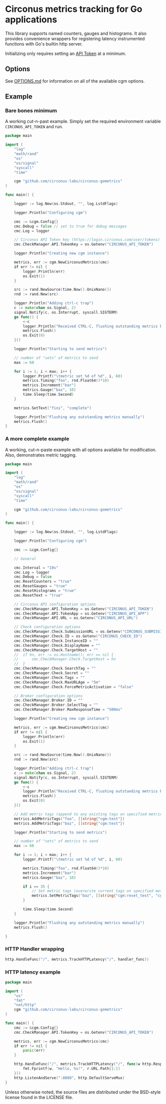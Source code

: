 # Circonus metrics tracking for Go applications

This library supports named counters, gauges and histograms. It also provides convenience wrappers for registering latency instrumented functions with Go's builtin http server.

Initializing only requires setting an [API Token](https://login.circonus.com/user/tokens) at a minimum.

## Options

See [OPTIONS.md](OPTIONS.md) for information on all of the available cgm options.

## Example

### Bare bones minimum

A working cut-n-past example. Simply set the required environment variable `CIRCONUS_API_TOKEN` and run.

```go
package main

import (
    "log"
    "math/rand"
    "os"
    "os/signal"
    "syscall"
    "time"

    cgm "github.com/circonus-labs/circonus-gometrics"
)

func main() {

    logger := log.New(os.Stdout, "", log.LstdFlags)

    logger.Println("Configuring cgm")

    cmc := &cgm.Config{}
    cmc.Debug = false // set to true for debug messages
    cmc.Log = logger

    // Circonus API Token key (https://login.circonus.com/user/tokens)
    cmc.CheckManager.API.TokenKey = os.Getenv("CIRCONUS_API_TOKEN")

    logger.Println("Creating new cgm instance")

    metrics, err := cgm.NewCirconusMetrics(cmc)
    if err != nil {
        logger.Println(err)
        os.Exit(1)
    }

    src := rand.NewSource(time.Now().UnixNano())
    rnd := rand.New(src)

    logger.Println("Adding ctrl-c trap")
    c := make(chan os.Signal, 2)
    signal.Notify(c, os.Interrupt, syscall.SIGTERM)
    go func() {
        <-c
        logger.Println("Received CTRL-C, flushing outstanding metrics before exit")
        metrics.Flush()
        os.Exit(0)
    }()

    logger.Println("Starting to send metrics")

    // number of "sets" of metrics to send
    max := 60

    for i := 1; i < max; i++ {
        logger.Printf("\tmetric set %d of %d", i, 60)
        metrics.Timing("foo", rnd.Float64()*10)
        metrics.Increment("bar")
        metrics.Gauge("baz", 10)
        time.Sleep(time.Second)
    }

    metrics.SetText("fini", "complete")

    logger.Println("Flushing any outstanding metrics manually")
    metrics.Flush()
}
```

### A more complete example

A working, cut-n-paste example with all options available for modification. Also, demonstrates metric tagging.

```go
package main

import (
    "log"
    "math/rand"
    "os"
    "os/signal"
    "syscall"
    "time"

    cgm "github.com/circonus-labs/circonus-gometrics"
)

func main() {

    logger := log.New(os.Stdout, "", log.LstdFlags)

    logger.Println("Configuring cgm")

    cmc := &cgm.Config{}

    // General

    cmc.Interval = "10s"
    cmc.Log = logger
    cmc.Debug = false
    cmc.ResetCounters = "true"
    cmc.ResetGauges = "true"
    cmc.ResetHistograms = "true"
    cmc.ResetText = "true"

    // Circonus API configuration options
    cmc.CheckManager.API.TokenKey = os.Getenv("CIRCONUS_API_TOKEN")
    cmc.CheckManager.API.TokenApp = os.Getenv("CIRCONUS_API_APP")
    cmc.CheckManager.API.URL = os.Getenv("CIRCONUS_API_URL")

    // Check configuration options
    cmc.CheckManager.Check.SubmissionURL = os.Getenv("CIRCONUS_SUBMISSION_URL")
    cmc.CheckManager.Check.ID = os.Getenv("CIRCONUS_CHECK_ID")
    cmc.CheckManager.Check.InstanceID = ""
    cmc.CheckManager.Check.DisplayName = ""
    cmc.CheckManager.Check.TargetHost = ""
    //  if hn, err := os.Hostname(); err == nil {
    //      cmc.CheckManager.Check.TargetHost = hn
    //  }
    cmc.CheckManager.Check.SearchTag = ""
    cmc.CheckManager.Check.Secret = ""
    cmc.CheckManager.Check.Tags = ""
    cmc.CheckManager.Check.MaxURLAge = "5m"
    cmc.CheckManager.Check.ForceMetricActivation = "false"

    // Broker configuration options
    cmc.CheckManager.Broker.ID = ""
    cmc.CheckManager.Broker.SelectTag = ""
    cmc.CheckManager.Broker.MaxResponseTime = "500ms"

    logger.Println("Creating new cgm instance")

    metrics, err := cgm.NewCirconusMetrics(cmc)
    if err != nil {
        logger.Println(err)
        os.Exit(1)
    }

    src := rand.NewSource(time.Now().UnixNano())
    rnd := rand.New(src)

    logger.Println("Adding ctrl-c trap")
    c := make(chan os.Signal, 2)
    signal.Notify(c, os.Interrupt, syscall.SIGTERM)
    go func() {
        <-c
        logger.Println("Received CTRL-C, flushing outstanding metrics before exit")
        metrics.Flush()
        os.Exit(0)
    }()

    // Add metric tags (append to any existing tags on specified metric)
    metrics.AddMetricTags("foo", []string{"cgm:test"})
    metrics.AddMetricTags("baz", []string{"cgm:test"})

    logger.Println("Starting to send metrics")

    // number of "sets" of metrics to send
    max := 60

    for i := 1; i < max; i++ {
        logger.Printf("\tmetric set %d of %d", i, 60)

        metrics.Timing("foo", rnd.Float64()*10)
        metrics.Increment("bar")
        metrics.Gauge("baz", 10)

        if i == 35 {
            // Set metric tags (overwrite current tags on specified metric)
            metrics.SetMetricTags("baz", []string{"cgm:reset_test", "cgm:test2"})
        }

        time.Sleep(time.Second)
    }

    logger.Println("Flushing any outstanding metrics manually")
    metrics.Flush()

}
```

### HTTP Handler wrapping

```go
http.HandleFunc("/", metrics.TrackHTTPLatency("/", handler_func))
```

### HTTP latency example

```go
package main

import (
    "os"
    "fmt"
    "net/http"
    cgm "github.com/circonus-labs/circonus-gometrics"
)

func main() {
    cmc := &cgm.Config{}
    cmc.CheckManager.API.TokenKey = os.Getenv("CIRCONUS_API_TOKEN")

    metrics, err := cgm.NewCirconusMetrics(cmc)
    if err != nil {
        panic(err)
    }

    http.HandleFunc("/", metrics.TrackHTTPLatency("/", func(w http.ResponseWriter, r *http.Request) {
        fmt.Fprintf(w, "Hello, %s!", r.URL.Path[1:])
    }))
    http.ListenAndServe(":8080", http.DefaultServeMux)
}

```

Unless otherwise noted, the source files are distributed under the BSD-style license found in the LICENSE file.
